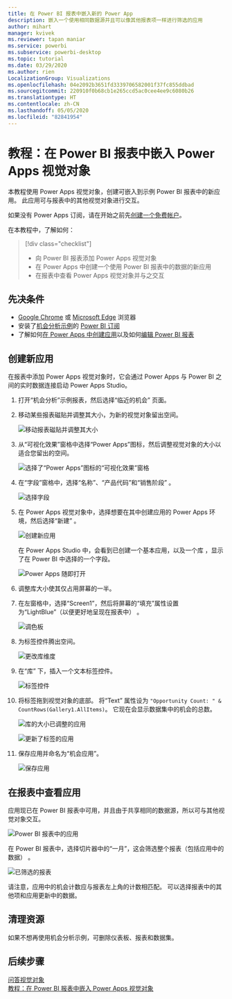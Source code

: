 ```yaml
---
title: 在 Power BI 报表中嵌入新的 Power App
description: 嵌入一个使用相同数据源并且可以像其他报表项一样进行筛选的应用
author: mihart
manager: kvivek
ms.reviewer: tapan maniar
ms.service: powerbi
ms.subservice: powerbi-desktop
ms.topic: tutorial
ms.date: 03/29/2020
ms.author: rien
LocalizationGroup: Visualizations
ms.openlocfilehash: 04e2092b3651fd3339706582001f37fc855ddbad
ms.sourcegitcommit: 220910f0b68cb1e265ccd5ac0cee4ee9c6080b26
ms.translationtype: HT
ms.contentlocale: zh-CN
ms.lasthandoff: 05/05/2020
ms.locfileid: "82841954"
---
```

# <a name="tutorial-embed-a-power-apps-visual-in-a-power-bi-report"></a>教程：在 Power BI 报表中嵌入 Power Apps 视觉对象

本教程使用 Power Apps 视觉对象，创建可嵌入到示例 Power BI 报表中的新应用。 此应用可与报表中的其他视觉对象进行交互。

如果没有 Power Apps 订阅，请在开始之前先[创建一个免费帐户](https://web.powerapps.com/signup?redirect=marketing&email=)。

在本教程中，了解如何：
> [!div class="checklist"]
> * 向 Power BI 报表添加 Power Apps 视觉对象
> * 在 Power Apps 中创建一个使用 Power BI 报表中的数据的新应用
> * 在报表中查看 Power Apps 视觉对象并与之交互

## <a name="prerequisites"></a>先决条件

* [Google Chrome](https://www.google.com/chrome/browser/) 或 [Microsoft Edge](https://www.microsoft.com/windows/microsoft-edge) 浏览器
* 安装了[机会分析示例](https://docs.microsoft.com/power-bi/sample-opportunity-analysis#get-the-content-pack-for-this-sample)的 [Power BI 订阅](https://docs.microsoft.com/power-bi/service-self-service-signup-for-power-bi)
* 了解如何[在 Power Apps 中创建应用](https://docs.microsoft.com/powerapps/maker/canvas-apps/data-platform-create-app-scratch)以及如何[编辑 Power BI 报表](https://docs.microsoft.com/power-bi/service-the-report-editor-take-a-tour)



## <a name="create-a-new-app"></a>创建新应用
在报表中添加 Power Apps 视觉对象时，它会通过 Power Apps 与 Power BI 之间的实时数据连接启动 Power Apps Studio。

1. 打开“机会分析”示例报表，然后选择“临近的机会”  页面。 


2. 移动某些报表磁贴并调整其大小，为新的视觉对象留出空间。

    ![移动报表磁贴并调整其大小](media/power-bi-visualization-powerapp/power-bi-report-page.jpg)

2. 从“可视化效果”窗格中选择“Power Apps”图标，然后调整视觉对象的大小以适合您留出的空间。

    ![选择了“Power Apps”图标的“可视化效果”窗格](media/power-bi-visualization-powerapp/power-bi-powerapps-icon.jpg)

3. 在“字段”窗格中，选择“名称”、“产品代码”和“销售阶段”     。 

    ![选择字段](media/power-bi-visualization-powerapp/power-bi-fields.png)

4. 在 Power Apps 视觉对象中，选择想要在其中创建应用的 Power Apps 环境，然后选择“新建”  。

    ![创建新应用](media/power-bi-visualization-powerapp/power-bi-create-new-powerapp.png)

    在 Power Apps Studio 中，会看到已创建一个基本应用，以及一个库  ，显示了在 Power BI 中选择的一个字段。

    ![Power Apps 随即打开](media/power-bi-visualization-powerapp/power-bi-power-app.png)

5.  调整库大小使其仅占用屏幕的一半。 

6. 在左窗格中，选择“Screen1”，然后将屏幕的“填充”属性设置为“LightBlue”（以便更好地呈现在报表中）   。

    ![调色板](media/power-bi-visualization-powerapp/power-bi-powerapps-fill.png)

6. 为标签控件腾出空间。 

    ![更改库维度](media/power-bi-visualization-powerapp/power-bi-powerapps-gallery.png)


8. 在“库”  下，插入一个文本标签控件。

   ![标签控件](media/power-bi-visualization-powerapp/power-bi-label.png)

7. 将标签拖到视觉对象的底部。 将“Text”  属性设为 `"Opportunity Count: " & CountRows(Gallery1.AllItems)`。 它现在会显示数据集中的机会的总数。

    ![库的大小已调整的应用](media/power-bi-visualization-powerapp/power-bi-power-app-label.png)

    ![更新了标签的应用](media/power-bi-visualization-powerapp/power-bi-label-live.png)

7. 保存应用并命名为“机会应用”。 

    ![保存应用](media/power-bi-visualization-powerapp/power-bi-save-powerapp.png)


## <a name="view-the-app-in-the-report"></a>在报表中查看应用
应用现已在 Power BI 报表中可用，并且由于共享相同的数据源，所以可与其他视觉对象交互。

![Power BI 报表中的应用](media/power-bi-visualization-powerapp/power-bi-powerapps-visual.png)

在 Power BI 报表中，选择切片器中的“一月”，这会筛选整个报表（包括应用中的数据）  。

![已筛选的报表](media/power-bi-visualization-powerapp/power-bi-last.png)

请注意，应用中的机会计数应与报表左上角的计数相匹配。 可以选择报表中的其他项和应用更新中的数据。


## <a name="clean-up-resources"></a>清理资源
如果不想再使用机会分析示例，可删除仪表板、报表和数据集。


## <a name="next-steps"></a>后续步骤
[问答视觉对象](power-bi-visualization-types-for-reports-and-q-and-a.md)    
[教程：在 Power BI 报表中嵌入 Power Apps 视觉对象](https://docs.microsoft.com/powerapps/maker/canvas-apps/powerapps-custom-visual)    
